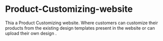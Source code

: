 # Product-Customizing-website
Thia a Product Customizing  website.
Where customers can customize their products from the existing design templates present in the website or can upload their own design .
